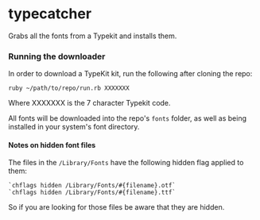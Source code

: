 typecatcher
===========

Grabs all the fonts from a Typekit and installs them.

### Running the downloader
In order to download a TypeKit kit, run the following after cloning the repo:
```
ruby ~/path/to/repo/run.rb XXXXXXX
```
Where XXXXXXX is the 7 character Typekit code.

All fonts will be downloaded into the repo's `fonts` folder, as well as being installed in your system's font directory.

#### Notes on hidden font files
The files in the `/Library/Fonts` have the following hidden flag applied to them:
```
`chflags hidden /Library/Fonts/#{filename}.otf`
`chflags hidden /Library/Fonts/#{filename}.ttf`
```
So if you are looking for those files be aware that they are hidden.
